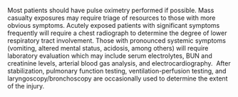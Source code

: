 Most patients should have pulse oximetry performed if possible. Mass casualty exposures may require triage of resources to those with more obvious symptoms. Acutely exposed patients with significant symptoms frequently will require a chest radiograph to determine the degree of lower respiratory tract involvement. Those with pronounced systemic symptoms (vomiting, altered mental status, acidosis, among others) will require laboratory evaluation which may include serum electrolytes, BUN and creatinine levels, arterial blood gas analysis, and electrocardiography.  After stabilization, pulmonary function testing, ventilation-perfusion testing, and laryngoscopy/bronchoscopy are occasionally used to determine the extent of the injury.